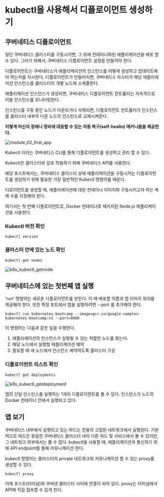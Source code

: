 # kubectl을 사용해서 디플로이먼트 생성하기



## 쿠버네티스 디플로이먼트

일단 쿠버네티스 클러스터를 구동시키면, 그 위에 컨테이너화된 애플리케이션을 배포 할  수 있다.
그러기 위해서, 쿠버네티스 디플로이먼트 설정을 만들어야 한다.

디플로이먼트는 쿠버네티스가 애플리케이션의 인스턴스를 어떻게 생성하고 업데이트해야 하는지를 지시한다. 디폴로이먼트가 만들어지면, 쿠버네티스 마스터가 해당 애플리케이션 인스턴스를 클러스터의 개별 노드에 스케줄한다.

애플리케이션 인스턴스가 생성되면, 쿠버네티스 디플로이먼트 컨트롤러는 지속적으로 이들 인스턴스를 모니터링한다.

인스턴스를 구동 중인 노드가 다운되거나 삭제되면, 디플로이먼트 컨트롤러가 인스턴스를 클러스터 내부의 다른 노드의 인스턴스로 교체시켜준다.

**이렇게 머신의 장애나 정비에 대응할 수 있는 자동 복구(self-healin) 메커니즘을 제공한다.**



![module_02_first_app](/Users/hanjoo/github_blog/assets/image/module_02_first_app.svg)



Kubectl 이라는 쿠버네티스 CLI를 통해 디플로이먼트를 생성하고 관리 할 수 있다.

Kubectl은 클러스터와 상호 작용하기 위해 쿠버네티스 API를 사용한다.

해당 포스트에서는, 쿠버네티스 클러스터 상에 애플리케이션을 구동시키는 디플로이먼트를 생성하기 위해 필요한 가장 일반적인 Kubectl 명령어를 배운다.

디로이먼트를 생성할 때, 애플리케이션에 대한 컨테이너 이미지와 구동시키고자 하는 복제 수를 지정해야 한다.



여기서는 첫 번째 디플로이먼트로, Docker 컨테이너로 패키지된 Node.js 애플리케이션을 사용한다.



### Kubectl 버전 확인

~~~
kubectl version
~~~



### 클러스터 안에 있는 노드 확인

~~~
kubectl get nodes
~~~

![k8s_kubectl_getnode](/Users/hanjoo/github_blog/assets/image/k8s_kubectl_getnode.png)



## 쿠버네티스에 있는 첫번째 앱 실행

'run' 명령어는 새로운 디플로이먼트를 만든다. 이 때 배포할 이름과 앱 이미지 위치를 제공해야 한다. 또한 특정 포트에서 앱을 실행하려면 --port 를 추가해야 한다.

~~~
kubectl run kubernetes-bootcamp --image=gcr.io/google-samples-kubernetes-bootcamp:v1 --port=8080
~~~

이 명령어는 다음과 같은 일을 수행한다.

1. 애플리케이션의 인스턴스가 실행될 수 있는 적합한 노드를 찾는다.
2. 해당 노드에서 실행할 애플리케이션 예약
3. 필요할 때 새 노드에서 인스턴스 예약하도록 클러스터 구성

### 디폴로이먼트 리스트 확인

~~~
kubectl get deployments
~~~

![k8s_kubectl_getdeployment](/Users/hanjoo/github_blog/assets/image/k8s_kubectl_getdeployment.png)

앱의 단일 인스턴스를 실행하는 1개의 디플로이먼트를 볼 수 있다. 인스턴스가 노드의 Docker 컨테이너 안에서 실행되고 있다.



## 앱 보기

쿠버네티스 내부에서 실행되고 있는 파드는 전용의 고립된 네트워크에서 실행된다. 기본적으로 파드은 동일한 쿠버네티스 클러스터 내의 다른 파드 및 서비스에서 볼 수 있지만, 그 네트워크 외부에서는 볼 수 없다.  kubectl을 사용할 때, 애플리케이션과 통신하기 위해 API endpoint를 통해 커뮤니케이션 한다.

kubectl 명령어는 클러스터의 private 네트워크와 커뮤니케이션 할 수 있는 proxy를 생성할 수 있다.

~~~
kubectl proxy
~~~



이제 호스트(터미널)와 쿠버넷 클러스터 사이에 연결이 되어 있다. proxy는 터미널에서 API에 직접 접속할 수 있게 한다.
